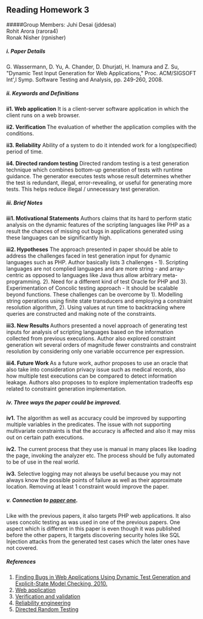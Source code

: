 ## Reading Homework 3
#####Group Members:
Juhi Desai (jddesai)  
Rohit Arora (rarora4)  
Ronak Nisher (rpnisher)  

##### i. Paper Details
G. Wassermann, D. Yu, A. Chander, D. Dhurjati, H. Inamura and Z. Su, "Dynamic Test Input Generation for Web Applications," Proc. ACM/SIGSOFT Int',l Symp. Software Testing and Analysis, pp. 249-260, 2008.

##### ii. Keywords and Definitions  
<b>ii1. Web application</b>
It is a client-server software application in which the client runs on a web browser.

<b>ii2. Verification </b>
The evaluation of whether the application complies with the conditions.

<b>ii3. Reliability</b> 
Ability of a system to do it intended work for a long(specified) period of time.

<b>ii4. Directed random testing</b>
Directed random testing is a test generation technique which combines bottom-up generation of tests with runtime guidance. The generator executes tests whose result determines whether the test is redundant, illegal, error-revealing, or useful for generating more tests. This helps reduce illegal / unnecessary test generation.

##### iii. Brief Notes
<b> iii1. Motivational Statements</b> 
Authors claims that its hard to perform static analysis on the dynamic features of the scripting languages like PHP as a result the chances of missing out bugs in applications generated using these languages can be significantly high.

<b> iii2. Hypotheses</b> 
The approach presented in paper should be able to address the challenges faced in test generation input for dynamic languages such as PHP. Author basically lists 3 challenges - 1). Scripting languages are not complied languages and are more string - and array-centric as opposed to languages like Java thus allow arbitrary meta-programming. 2). Need for a different kind of test Oracle for PHP and 3). Experimentation of Concolic testing approach - It should be scalable beyond functions.
These challenges can be overcome by 1). Modelling string operations using finite state transducers and employing a constraint resolution algorithm, 2). Using values at run time to backtracking where queries are constructed and making note of the constraints.

<b> iii3. New Results </b>
Authors presented a novel approach of generating test inputs for analysis of scripting languages based on the information collected from previous executions. Author also explored constraint generation wit several orders of magnitude fewer constraints and constraint resolution by considering only one variable occurrence per expression.

<b> iii4. Future Work </b>
As a future work, author proposes to use an oracle that also take into consideration privacy issue such as medical records, also how multiple test executions can be compared to detect information leakage.
Authors also proposes to to explore implementation tradeoffs esp related to constraint generation implementation.

##### iv. Three ways the paper could be improved.
<b> iv1.</b> The algorithm as well as accuracy could be improved by supporting multiple variables in the predicates. The issue with not supporting multivariate constraints is that the accuracy is affected and also it may miss out on certain path executions.

<b> iv2.</b> The current process that they use is manual in many places like loading the page, invoking the analyzer etc. The process should be fully automated to be of use in the real world.

<b> iv3.</b> Selective logging may not always be useful because you may not always know the possible points of failure as well as their approximate location. Removing at least 1 constraint would improve the paper.


##### v. Connection to [paper one](http://dl.acm.org/citation.cfm?id=2190141). 
Like with the previous papers, it also targets PHP web applications. It also uses concolic testing as was used in one of the previous papers. One aspect which is different in this paper is even though it was published before the other papers, It targets discovering security holes like SQL Injection attacks from the generated test cases which the later ones have not covered.

##### References 
1. [Finding Bugs in Web Applications Using Dynamic Test Generation and Explicit-State Model Checking, 2010.](http://dl.acm.org/citation.cfm?id=1850611)
2. [Web application](https://en.wikipedia.org/wiki/Web_application)  
3. [Verification and validation](https://en.wikipedia.org/wiki/Verification_and_validation)
4. [Reliability engineering](https://en.wikipedia.org/wiki/Reliability_engineering)
5. [Directed Random Testing](http://people.csail.mit.edu/cpacheco/publications/pacheco-phd-abstract.html)